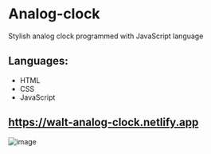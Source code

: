 # Analog-clock
Stylish analog clock programmed with JavaScript language
## Languages:
* HTML
* CSS
* JavaScript
## https://walt-analog-clock.netlify.app
![image](https://user-images.githubusercontent.com/81018331/220134516-2c1360f1-1de5-492c-a769-091731a07b09.png)
